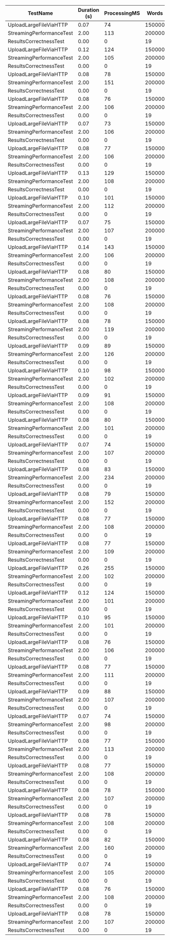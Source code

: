 | TestName | Duration (s) | ProcessingMS | Words | Groups |
|----------|--------------|--------------|-------|--------|
| UploadLargeFileViaHTTP | 0.07 | 74 | 150000 | 4528 |
| StreamingPerformanceTest | 2.00 | 113 | 200000 | 4528 |
| ResultsCorrectnessTest | 0.00 | 0 | 19 | 8 |
| UploadLargeFileViaHTTP | 0.12 | 124 | 150000 | 4528 |
| StreamingPerformanceTest | 2.00 | 105 | 200000 | 4528 |
| ResultsCorrectnessTest | 0.00 | 0 | 19 | 8 |
| UploadLargeFileViaHTTP | 0.08 | 78 | 150000 | 4528 |
| StreamingPerformanceTest | 2.00 | 151 | 200000 | 4528 |
| ResultsCorrectnessTest | 0.00 | 0 | 19 | 8 |
| UploadLargeFileViaHTTP | 0.08 | 76 | 150000 | 4528 |
| StreamingPerformanceTest | 2.00 | 106 | 200000 | 4528 |
| ResultsCorrectnessTest | 0.00 | 0 | 19 | 8 |
| UploadLargeFileViaHTTP | 0.07 | 73 | 150000 | 4528 |
| StreamingPerformanceTest | 2.00 | 106 | 200000 | 4528 |
| ResultsCorrectnessTest | 0.00 | 0 | 19 | 8 |
| UploadLargeFileViaHTTP | 0.08 | 77 | 150000 | 4528 |
| StreamingPerformanceTest | 2.00 | 106 | 200000 | 4528 |
| ResultsCorrectnessTest | 0.00 | 0 | 19 | 8 |
| UploadLargeFileViaHTTP | 0.13 | 129 | 150000 | 4528 |
| StreamingPerformanceTest | 2.00 | 108 | 200000 | 4528 |
| ResultsCorrectnessTest | 0.00 | 0 | 19 | 8 |
| UploadLargeFileViaHTTP | 0.10 | 101 | 150000 | 4528 |
| StreamingPerformanceTest | 2.00 | 112 | 200000 | 4528 |
| ResultsCorrectnessTest | 0.00 | 0 | 19 | 8 |
| UploadLargeFileViaHTTP | 0.07 | 75 | 150000 | 4528 |
| StreamingPerformanceTest | 2.00 | 107 | 200000 | 4528 |
| ResultsCorrectnessTest | 0.00 | 0 | 19 | 8 |
| UploadLargeFileViaHTTP | 0.14 | 143 | 150000 | 4528 |
| StreamingPerformanceTest | 2.00 | 106 | 200000 | 4528 |
| ResultsCorrectnessTest | 0.00 | 0 | 19 | 8 |
| UploadLargeFileViaHTTP | 0.08 | 80 | 150000 | 4528 |
| StreamingPerformanceTest | 2.00 | 108 | 200000 | 4528 |
| ResultsCorrectnessTest | 0.00 | 0 | 19 | 8 |
| UploadLargeFileViaHTTP | 0.08 | 76 | 150000 | 4528 |
| StreamingPerformanceTest | 2.00 | 108 | 200000 | 4528 |
| ResultsCorrectnessTest | 0.00 | 0 | 19 | 8 |
| UploadLargeFileViaHTTP | 0.08 | 78 | 150000 | 4528 |
| StreamingPerformanceTest | 2.00 | 119 | 200000 | 4528 |
| ResultsCorrectnessTest | 0.00 | 0 | 19 | 8 |
| UploadLargeFileViaHTTP | 0.09 | 89 | 150000 | 4528 |
| StreamingPerformanceTest | 2.00 | 126 | 200000 | 4528 |
| ResultsCorrectnessTest | 0.00 | 0 | 19 | 8 |
| UploadLargeFileViaHTTP | 0.10 | 98 | 150000 | 4528 |
| StreamingPerformanceTest | 2.00 | 102 | 200000 | 4528 |
| ResultsCorrectnessTest | 0.00 | 0 | 19 | 8 |
| UploadLargeFileViaHTTP | 0.09 | 91 | 150000 | 4528 |
| StreamingPerformanceTest | 2.00 | 108 | 200000 | 4528 |
| ResultsCorrectnessTest | 0.00 | 0 | 19 | 8 |
| UploadLargeFileViaHTTP | 0.08 | 80 | 150000 | 4528 |
| StreamingPerformanceTest | 2.00 | 101 | 200000 | 4528 |
| ResultsCorrectnessTest | 0.00 | 0 | 19 | 8 |
| UploadLargeFileViaHTTP | 0.07 | 74 | 150000 | 4528 |
| StreamingPerformanceTest | 2.00 | 107 | 200000 | 4528 |
| ResultsCorrectnessTest | 0.00 | 0 | 19 | 8 |
| UploadLargeFileViaHTTP | 0.08 | 83 | 150000 | 4528 |
| StreamingPerformanceTest | 2.00 | 234 | 200000 | 4528 |
| ResultsCorrectnessTest | 0.00 | 0 | 19 | 8 |
| UploadLargeFileViaHTTP | 0.08 | 79 | 150000 | 4528 |
| StreamingPerformanceTest | 2.00 | 152 | 200000 | 4528 |
| ResultsCorrectnessTest | 0.00 | 0 | 19 | 8 |
| UploadLargeFileViaHTTP | 0.08 | 77 | 150000 | 4528 |
| StreamingPerformanceTest | 2.00 | 108 | 200000 | 4528 |
| ResultsCorrectnessTest | 0.00 | 0 | 19 | 8 |
| UploadLargeFileViaHTTP | 0.08 | 77 | 150000 | 4528 |
| StreamingPerformanceTest | 2.00 | 109 | 200000 | 4528 |
| ResultsCorrectnessTest | 0.00 | 0 | 19 | 8 |
| UploadLargeFileViaHTTP | 0.26 | 255 | 150000 | 4528 |
| StreamingPerformanceTest | 2.00 | 102 | 200000 | 4528 |
| ResultsCorrectnessTest | 0.00 | 0 | 19 | 8 |
| UploadLargeFileViaHTTP | 0.12 | 124 | 150000 | 4528 |
| StreamingPerformanceTest | 2.00 | 101 | 200000 | 4528 |
| ResultsCorrectnessTest | 0.00 | 0 | 19 | 8 |
| UploadLargeFileViaHTTP | 0.10 | 95 | 150000 | 4528 |
| StreamingPerformanceTest | 2.00 | 101 | 200000 | 4528 |
| ResultsCorrectnessTest | 0.00 | 0 | 19 | 8 |
| UploadLargeFileViaHTTP | 0.08 | 76 | 150000 | 4528 |
| StreamingPerformanceTest | 2.00 | 106 | 200000 | 4528 |
| ResultsCorrectnessTest | 0.00 | 0 | 19 | 8 |
| UploadLargeFileViaHTTP | 0.08 | 77 | 150000 | 4528 |
| StreamingPerformanceTest | 2.00 | 111 | 200000 | 4528 |
| ResultsCorrectnessTest | 0.00 | 0 | 19 | 8 |
| UploadLargeFileViaHTTP | 0.09 | 88 | 150000 | 4528 |
| StreamingPerformanceTest | 2.00 | 107 | 200000 | 4528 |
| ResultsCorrectnessTest | 0.00 | 0 | 19 | 8 |
| UploadLargeFileViaHTTP | 0.07 | 74 | 150000 | 4528 |
| StreamingPerformanceTest | 2.00 | 98 | 200000 | 4528 |
| ResultsCorrectnessTest | 0.00 | 0 | 19 | 8 |
| UploadLargeFileViaHTTP | 0.08 | 77 | 150000 | 4528 |
| StreamingPerformanceTest | 2.00 | 113 | 200000 | 4528 |
| ResultsCorrectnessTest | 0.00 | 0 | 19 | 8 |
| UploadLargeFileViaHTTP | 0.08 | 77 | 150000 | 4528 |
| StreamingPerformanceTest | 2.00 | 108 | 200000 | 4528 |
| ResultsCorrectnessTest | 0.00 | 0 | 19 | 8 |
| UploadLargeFileViaHTTP | 0.08 | 78 | 150000 | 4528 |
| StreamingPerformanceTest | 2.00 | 107 | 200000 | 4528 |
| ResultsCorrectnessTest | 0.00 | 0 | 19 | 8 |
| UploadLargeFileViaHTTP | 0.08 | 78 | 150000 | 4528 |
| StreamingPerformanceTest | 2.00 | 108 | 200000 | 4528 |
| ResultsCorrectnessTest | 0.00 | 0 | 19 | 8 |
| UploadLargeFileViaHTTP | 0.08 | 82 | 150000 | 4528 |
| StreamingPerformanceTest | 2.00 | 160 | 200000 | 4528 |
| ResultsCorrectnessTest | 0.00 | 0 | 19 | 8 |
| UploadLargeFileViaHTTP | 0.07 | 74 | 150000 | 4528 |
| StreamingPerformanceTest | 2.00 | 105 | 200000 | 4528 |
| ResultsCorrectnessTest | 0.00 | 0 | 19 | 8 |
| UploadLargeFileViaHTTP | 0.08 | 76 | 150000 | 4528 |
| StreamingPerformanceTest | 2.00 | 108 | 200000 | 4528 |
| ResultsCorrectnessTest | 0.00 | 0 | 19 | 8 |
| UploadLargeFileViaHTTP | 0.08 | 78 | 150000 | 4528 |
| StreamingPerformanceTest | 2.00 | 107 | 200000 | 4528 |
| ResultsCorrectnessTest | 0.00 | 0 | 19 | 8 |
